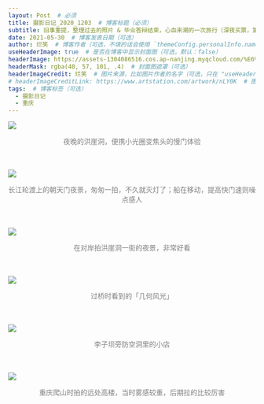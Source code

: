 ```yaml
---
layout: Post  # 必须
title: 摄影日记_2020_1203  # 博客标题（必须）
subtitle: 旧事重提，整理过去的照片 & 毕业答辩结束，心血来潮的一次旅行（深夜买票，第二天就去重庆了）  # 博客副标题（可选）
date: 2021-05-30  # 博客发表日期（可选）
author: 烂笑  # 博客作者（可选，不填的话会使用 `themeConfig.personalInfo.name`）
useHeaderImage: true  # 是否在博客中显示封面图（可选，默认：false）
headerImage: https://assets-1304086516.cos.ap-nanjing.myqcloud.com/%E6%91%84%E5%BD%B1%E6%97%A5%E8%AE%B0_2021.05.30/20210530_8.jpg  # 博客封面图（必须，即使上一项选了 false，因为图片也需要在首页显示）
headerMask: rgba(40, 57, 101, .4)  # 封面图遮罩（可选）
headerImageCredit: 烂笑  # 图片来源，比如图片作者的名字（可选，只在 "useHeaderImage: true" 时有效）
# headerImageCreditLink: https://www.artstation.com/artwork/nLY0K  # 图片来源的链接（可选，只在 "useHeaderImage: true" 时有效）
tags:  # 博客标签（可选）
  - 摄影日记
  - 重庆
---
```

<img src="https://assets-1304086516.cos.ap-nanjing.myqcloud.com/%E6%91%84%E5%BD%B1%E6%97%A5%E8%AE%B0_2021.05.30/20210530_1.jpg" style="max-height:75vh"/>
<p align="center" style="color:grey">夜晚的洪崖洞，便携小光圈变焦头的慢门体验</p> <br/><br/>  

<img src="https://assets-1304086516.cos.ap-nanjing.myqcloud.com/%E6%91%84%E5%BD%B1%E6%97%A5%E8%AE%B0_2021.05.30/20210530_2.jpg" style="max-height:75vh"/>
<p align="center" style="color:grey">长江轮渡上的朝天门夜景，匆匆一拍，不久就灭灯了；船在移动，提高快门速则噪点感人</p> <br/><br/>  

<img src="https://assets-1304086516.cos.ap-nanjing.myqcloud.com/%E6%91%84%E5%BD%B1%E6%97%A5%E8%AE%B0_2021.05.30/20210530_3.jpg" style="max-height:75vh"/>
<p align="center" style="color:grey">在对岸拍洪崖洞一街的夜景，非常好看</p> <br/><br/>  

<img src="https://assets-1304086516.cos.ap-nanjing.myqcloud.com/%E6%91%84%E5%BD%B1%E6%97%A5%E8%AE%B0_2021.05.30/20210530_4.jpg" style="max-height:75vh"/>
<p align="center" style="color:grey">过桥时看到的「几何风光」</p> <br/><br/>  

<img src="https://assets-1304086516.cos.ap-nanjing.myqcloud.com/%E6%91%84%E5%BD%B1%E6%97%A5%E8%AE%B0_2021.05.30/20210530_5.jpg" style="max-height:75vh"/>
<p align="center" style="color:grey">李子坝旁防空洞里的小店</p> <br/><br/>  

<img src="https://assets-1304086516.cos.ap-nanjing.myqcloud.com/%E6%91%84%E5%BD%B1%E6%97%A5%E8%AE%B0_2021.05.30/20210530_6.jpg" style="max-height:75vh"/>
<p align="center" style="color:grey">重庆爬山时拍的远处高楼，当时雾感较重，后期拉的比较厉害</p> <br/><br/>  

